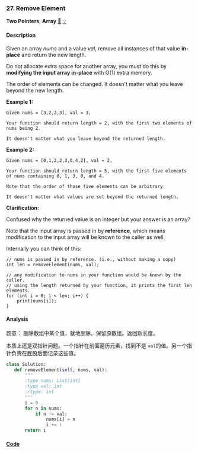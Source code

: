 ### 27. Remove Element

**Two Pointers**, **Array**    [💚](https://leetcode.com/problems/remove-element)    	[💡](https://leetcode.com/articles/remove-element)

#### Description

Given an array _nums_ and a value _val_, remove all instances of that value **in-place** and return the new length.

Do not allocate extra space for another array, you must do this by **modifying the input array in-place** with O(1) extra memory.

The order of elements can be changed. It doesn't matter what you leave beyond the new length.

**Example 1:**

```
Given nums = [3,2,2,3], val = 3,

Your function should return length = 2, with the first two elements of nums being 2.

It doesn't matter what you leave beyond the returned length.
```

**Example 2:**

```
Given nums = [0,1,2,2,3,0,4,2], val = 2,

Your function should return length = 5, with the first five elements of nums containing 0, 1, 3, 0, and 4.

Note that the order of those five elements can be arbitrary.

It doesn't matter what values are set beyond the returned length.
```

**Clarification:**

Confused why the returned value is an integer but your answer is an array?

Note that the input array is passed in by **reference**, which means modification to the input array will be known to the caller as well.

Internally you can think of this:

```
// nums is passed in by reference. (i.e., without making a copy)
int len = removeElement(nums, val);

// any modification to nums in your function would be known by the caller.
// using the length returned by your function, it prints the first len elements.
for (int i = 0; i < len; i++) {
    print(nums[i]);
}
```

#### Analysis

题意： 删除数组中某个值，就地删除。保留原数组。返回新长度。

本质上还是双指针问题。一个指针在前面遍历元素，找到不是 `val`的值。另一个指针负责在屁股后面记录这些值。

```python
class Solution:
   def removeElement(self, nums, val):
       """
       :type nums: List[int]
       :type val: int
       :rtype: int
       """
       i = 0
       for n in nums:
           if n != val:
               nums[i] = n
               i += 1
       return i
```

#### [Code](../python/27.%20Remove%20Element.py)
